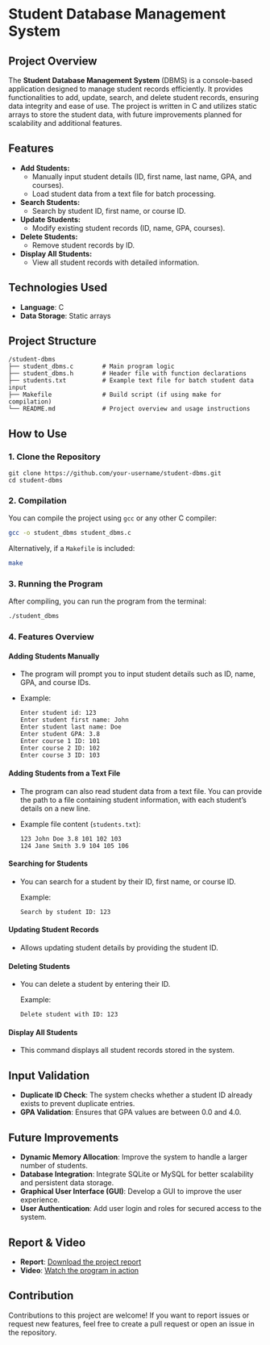 
# Student Database Management System

## Project Overview

The **Student Database Management System** (DBMS) is a console-based application designed to manage student records efficiently. It provides functionalities to add, update, search, and delete student records, ensuring data integrity and ease of use. The project is written in C and utilizes static arrays to store the student data, with future improvements planned for scalability and additional features.

## Features

- **Add Students:**
  - Manually input student details (ID, first name, last name, GPA, and courses).
  - Load student data from a text file for batch processing.
- **Search Students:**
  - Search by student ID, first name, or course ID.
- **Update Students:**
  - Modify existing student records (ID, name, GPA, courses).
- **Delete Students:**
  - Remove student records by ID.
- **Display All Students:**
  - View all student records with detailed information.
  
## Technologies Used

- **Language**: C
- **Data Storage**: Static arrays

## Project Structure

```
/student-dbms
├── student_dbms.c        # Main program logic
├── student_dbms.h        # Header file with function declarations
├── students.txt          # Example text file for batch student data input
├── Makefile              # Build script (if using make for compilation)
└── README.md             # Project overview and usage instructions
```

## How to Use

### 1. Clone the Repository

```
git clone https://github.com/your-username/student-dbms.git
cd student-dbms
```

### 2. Compilation

You can compile the project using `gcc` or any other C compiler:

```bash
gcc -o student_dbms student_dbms.c
```

Alternatively, if a `Makefile` is included:

```bash
make
```

### 3. Running the Program

After compiling, you can run the program from the terminal:

```bash
./student_dbms
```

### 4. Features Overview

#### Adding Students Manually

- The program will prompt you to input student details such as ID, name, GPA, and course IDs.
- Example:
  
  ```
  Enter student id: 123
  Enter student first name: John
  Enter student last name: Doe
  Enter student GPA: 3.8
  Enter course 1 ID: 101
  Enter course 2 ID: 102
  Enter course 3 ID: 103
  ```

#### Adding Students from a Text File

- The program can also read student data from a text file. You can provide the path to a file containing student information, with each student’s details on a new line.
- Example file content (`students.txt`):

  ```
  123 John Doe 3.8 101 102 103
  124 Jane Smith 3.9 104 105 106
  ```

#### Searching for Students

- You can search for a student by their ID, first name, or course ID.

  Example:
  
  ```
  Search by student ID: 123
  ```

#### Updating Student Records

- Allows updating student details by providing the student ID.

#### Deleting Students

- You can delete a student by entering their ID.

  Example:

  ```
  Delete student with ID: 123
  ```

#### Display All Students

- This command displays all student records stored in the system.

## Input Validation

- **Duplicate ID Check**: The system checks whether a student ID already exists to prevent duplicate entries.
- **GPA Validation**: Ensures that GPA values are between 0.0 and 4.0.

## Future Improvements

- **Dynamic Memory Allocation**: Improve the system to handle a larger number of students.
- **Database Integration**: Integrate SQLite or MySQL for better scalability and persistent data storage.
- **Graphical User Interface (GUI)**: Develop a GUI to improve the user experience.
- **User Authentication**: Add user login and roles for secured access to the system.

## Report & Video

- **Report**: [Download the project report]([https://drive.google.com/drive/folders/1WXWFNaMpJc_ZzF02iEWsGzPXgRBx5rnx?usp=drive_link])
- **Video**: [Watch the program in action]([https://drive.google.com/drive/folders/17sfAB7xVPdkj4__VAaFt0_8nObihoKlF])

## Contribution

Contributions to this project are welcome! If you want to report issues or request new features, feel free to create a pull request or open an issue in the repository.
